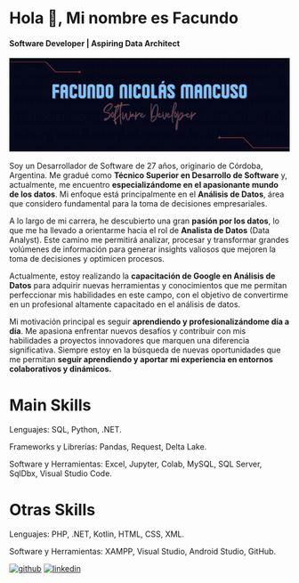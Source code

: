 # Hola 👋, Mi nombre es Facundo
#### Software Developer | Aspiring Data Architect
<p align="center">
  <img src="https://raw.githubusercontent.com/facundomancuso/facundomancuso/refs/heads/main/BANNER_chico_FacundoMancuso.png" alt="Banner Facundo Mancuso">
</p>


Soy un Desarrollador de Software de 27 años, originario de Córdoba, Argentina. Me gradué como **Técnico Superior en Desarrollo de Software** y, actualmente, me encuentro **especializándome en el apasionante mundo de los datos**. Mi enfoque está principalmente en el **Análisis de Datos**, área que considero fundamental para la toma de decisiones empresariales.

A lo largo de mi carrera, he descubierto una gran **pasión por los datos**, lo que me ha llevado a orientarme hacia el rol de **Analista de Datos** (Data Analyst). Este camino me permitirá analizar, procesar y transformar grandes volúmenes de información para generar insights valiosos que mejoren la toma de decisiones y optimicen procesos.

Actualmente, estoy realizando la **capacitación de Google en Análisis de Datos** para adquirir nuevas herramientas y conocimientos que me permitan perfeccionar mis habilidades en este campo, con el objetivo de convertirme en un profesional altamente capacitado en el análisis de datos.

Mi motivación principal es seguir **aprendiendo y profesionalizándome día a día**. Me apasiona enfrentar nuevos desafíos y contribuir con mis habilidades a proyectos innovadores que marquen una diferencia significativa. Siempre estoy en la búsqueda de nuevas oportunidades que me permitan **seguir aprendiendo y aportar mi experiencia en entornos colaborativos y dinámicos.**

# Main Skills 
Lenguajes: SQL, Python, .NET.

Frameworks y Librerías: Pandas, Request, Delta Lake.

Software y Herramientas: Excel, Jupyter, Colab, MySQL, SQL Server, SqlDbx, Visual Studio Code.

# Otras Skills 
Lenguajes: PHP, .NET, Kotlin, HTML, CSS, XML.

Software y Herramientas: XAMPP, Visual Studio, Android Studio, GitHub.


[<img src='https://cdn.jsdelivr.net/npm/simple-icons@3.0.1/icons/github.svg' alt='github' height='40'>](https://github.com/facundomancuso)  [<img src='https://cdn.jsdelivr.net/npm/simple-icons@3.0.1/icons/linkedin.svg' alt='linkedin' height='40'>](https://www.linkedin.com/in/facundomancuso/)  

